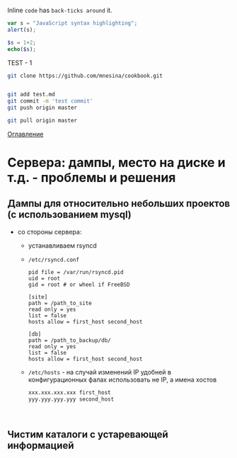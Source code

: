 
Inline `code` has `back-ticks around` it.

```javascript
var s = "JavaScript syntax highlighting";
alert(s);
```

```PHP
$s = 1+2;
echo($s);
```
TEST - 1
```bash
git clone https://github.com/mnesina/cookbook.git


git add test.md 
git commit -m 'test commit'
git push origin master

git pull origin master
```

<a href="README.md">Оглавление</a>

# Сервера: дампы, место на диске и т.д. - проблемы и решения 

## Дампы для относительно небольших проектов (с использованием mysql)

* со стороны сервера: 
  * устанавливаем rsyncd 
  * `/etc/rsyncd.conf`

     ```
    pid file = /var/run/rsyncd.pid
    uid = root
    gid = root # or wheel if FreeBSD

    [site]
    path = /path_to_site
    read only = yes
    list = false
    hosts allow = first_host second_host

    [db]
    path = /path_to_backup/db/
    read only = yes
    list = false
    hosts allow = first_host second_host
    ```
    
  * `/etc/hosts` - на случай изменений IP удобней в конфигурационных фалах использовать не IP, а имена хостов 

    ```bash
    xxx.xxx.xxx.xxx first_host
    yyy.yyy.yyy.yyy second_host
 
 

## Чистим каталоги с устаревающей информацией

